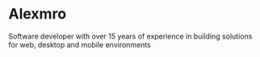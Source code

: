 # Alexmro

Software developer with over 15 years of experience in building solutions for web, desktop and mobile environments
